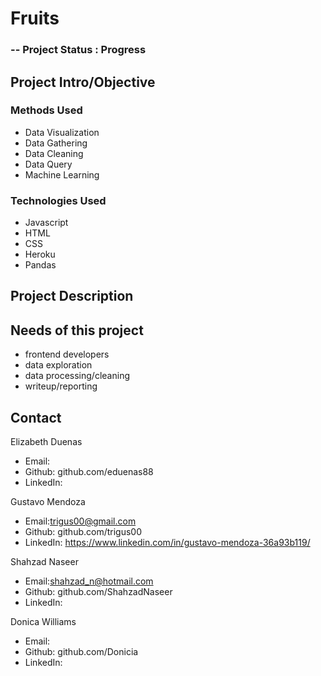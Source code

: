 # Fruits

### -- Project Status : Progress

## Project Intro/Objective 


### Methods Used 
* Data Visualization
* Data Gathering 
* Data Cleaning 
* Data Query 
* Machine Learning 

### Technologies Used 
* Javascript
* HTML 
* CSS
* Heroku 
* Pandas 

## Project Description 



## Needs of this project
- frontend developers
- data exploration
- data processing/cleaning
- writeup/reporting

## Contact
Elizabeth Duenas
* Email:
* Github: github.com/eduenas88
* LinkedIn: 

Gustavo Mendoza 
* Email:trigus00@gmail.com
* Github: github.com/trigus00
* LinkedIn: https://www.linkedin.com/in/gustavo-mendoza-36a93b119/

Shahzad Naseer
* Email:shahzad_n@hotmail.com
* Github: github.com/ShahzadNaseer
* LinkedIn: 

Donica Williams
* Email:
* Github: github.com/Donicia
* LinkedIn: 
